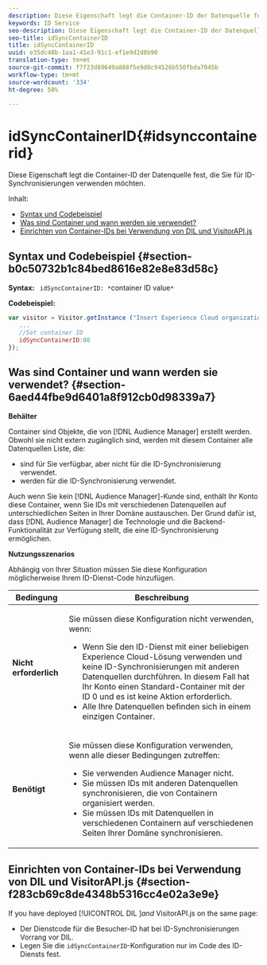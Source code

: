 ```yaml
---
description: Diese Eigenschaft legt die Container-ID der Datenquelle fest, die Sie für ID-Synchronisierungen verwenden möchten.
keywords: ID Service
seo-description: Diese Eigenschaft legt die Container-ID der Datenquelle fest, die Sie für ID-Synchronisierungen verwenden möchten.
seo-title: idSyncContainerID
title: idSyncContainerID
uuid: e35dc48b-1aa1-41e3-91c1-ef1e9d2d8b90
translation-type: tm+mt
source-git-commit: f7f23d89649a888f5e9d8c94526b550fbda7045b
workflow-type: tm+mt
source-wordcount: '334'
ht-degree: 58%

---
```



# idSyncContainerID{#idsynccontainerid}

Diese Eigenschaft legt die Container-ID der Datenquelle fest, die Sie für ID-Synchronisierungen verwenden möchten.

Inhalt:

<ul class="simplelist"> 
 <li> <a href="../../library/function-vars/idsyncontainerid.md#section-b0c50732b1c84bed8616e82e8e83d58c" format="dita" scope="local"> Syntax und Codebeispiel </a> </li> 
 <li> <a href="../../library/function-vars/idsyncontainerid.md#section-6aed44fbe9d6401a8f912cb0d98339a7" format="dita" scope="local"> Was sind Container und wann werden sie verwendet? </a> </li> 
 <li> <a href="../../library/function-vars/idsyncontainerid.md#section-f283cb69c8de4348b5316cc4e02a3e9e" format="dita" scope="local"> Einrichten von Container-IDs bei Verwendung von DIL und VisitorAPI.js </a> </li> 
</ul>

## Syntax und Codebeispiel {#section-b0c50732b1c84bed8616e82e8e83d58c}

**Syntax:** ` idSyncContainerID: *`container ID value`*`

**Codebeispiel:**

```js
var visitor = Visitor.getInstance ("Insert Experience Cloud organization ID here",{ 
   ... 
   //Set container ID 
   idSyncContainerID:80 
});
```

## Was sind Container und wann werden sie verwendet? {#section-6aed44fbe9d6401a8f912cb0d98339a7}

**Behälter**

Container sind Objekte, die von [!DNL Audience Manager] erstellt werden. Obwohl sie nicht extern zugänglich sind, werden mit diesem Container alle Datenquellen Liste, die:

* sind für Sie verfügbar, aber nicht für die ID-Synchronisierung verwendet.
* werden für die ID-Synchronisierung verwendet.

Auch wenn Sie kein [!DNL Audience Manager]-Kunde sind, enthält Ihr Konto diese Container, wenn Sie IDs mit verschiedenen Datenquellen auf unterschiedlichen Seiten in Ihrer Domäne austauschen. Der Grund dafür ist, dass [!DNL Audience Manager] die Technologie und die Backend-Funktionalität zur Verfügung stellt, die eine ID-Synchronisierung ermöglichen.

**Nutzungsszenarios**

Abhängig von Ihrer Situation müssen Sie diese Konfiguration möglicherweise Ihrem ID-Dienst-Code hinzufügen.

<table id="table_48621F343C7F4760A75F6BCC2DB2DA20"> 
 <thead> 
  <tr> 
   <th colname="col1" class="entry"> Bedingung </th> 
   <th colname="col2" class="entry"> Beschreibung </th> 
  </tr> 
 </thead>
 <tbody> 
  <tr> 
   <td colname="col1"> <p> <b>Nicht erforderlich</b> </p> </td> 
   <td colname="col2"> <p>Sie müssen diese Konfiguration nicht verwenden, wenn: </p> <p> 
     <ul id="ul_4D6F794CD65C43D0BEFBA6F5DE420C2E"> 
      <li id="li_0F048A6AC7BE4450AFA1B20B1AC25808">Wenn Sie den ID-Dienst mit einer beliebigen <span class="keyword">Experience Cloud</span>-Lösung verwenden und keine ID-Synchronisierungen mit anderen Datenquellen durchführen. In diesem Fall hat Ihr Konto einen Standard-Container mit der ID 0 und es ist keine Aktion erforderlich. </li> 
      <li id="li_5657D64D9406407D9B4DB7D8BE4F8EE4">Alle Ihre Datenquellen befinden sich in einem einzigen Container. </li> 
     </ul> </p> </td> 
  </tr> 
  <tr> 
   <td colname="col1"> <p> <b>Benötigt</b> </p> </td> 
   <td colname="col2"> <p>Sie müssen diese Konfiguration verwenden, wenn alle dieser Bedingungen zutreffen: </p> <p> 
     <ul id="ul_9AFD14FC5A2745F7BD7BE7B64545DA62"> 
      <li id="li_04F0EFBBD71B43608CAAA7E7409D33FE">Sie verwenden <span class="keyword">Audience Manager</span> nicht. </li> 
      <li id="li_4BFA6DC76CE9455EBBC337FD2FE820BF">Sie müssen IDs mit anderen Datenquellen synchronisieren, die von Containern organisiert werden. </li> 
      <li id="li_731DA5D1CBF244F8BEBE57C0E2EBA713">Sie müssen IDs mit Datenquellen in verschiedenen Containern auf verschiedenen Seiten Ihrer Domäne synchronisieren. </li> 
     </ul> </p> </td> 
  </tr> 
 </tbody> 
</table>

## Einrichten von Container-IDs bei Verwendung von DIL und VisitorAPI.js {#section-f283cb69c8de4348b5316cc4e02a3e9e}

If you have deployed [!UICONTROL DIL ]*and* VisitorAPI.js on the same page:

* Der Dienstcode für die Besucher-ID hat bei ID-Synchronisierungen Vorrang vor DIL.
* Legen Sie die `idSyncContainerID`-Konfiguration nur im Code des ID-Diensts fest.

